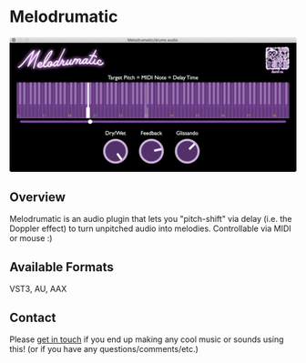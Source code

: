# Melodrumatic

![Melodrumatic screenshot](Images/Screenshot.png)

## Overview
Melodrumatic is an audio plugin that lets you "pitch-shift" via delay (i.e. the Doppler effect) to turn unpitched audio into melodies. Controllable via MIDI or mouse :)


## Available Formats
VST3, AU, AAX

## Contact
Please [get in touch](mailto:hello@usdivad.com) if you end up making any cool music or sounds using this! (or if you have any questions/comments/etc.)